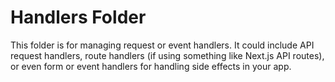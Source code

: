 # Handlers Folder

This folder is for managing request or event handlers. It could include API request handlers, route handlers (if using something like Next.js API routes), or even form or event handlers for handling side effects in your app.
